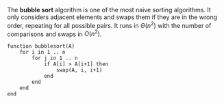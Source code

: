 
The **bubble sort** algorithm is one of the most naive sorting algorithms. It only considers adjacent elements and swaps them if they are in the wrong order, repeating for all possible pairs. It runs in $\Theta(n^{2})$ with the number of comparisons and swaps in $O(n^{2})$.

```
function bubblesort(A)
	for i in 1 .. n
		for j in 1 .. n
			if A[i] > A[i+1] then
				swap(A, i, i+1)
			end
		end
	end
end
```